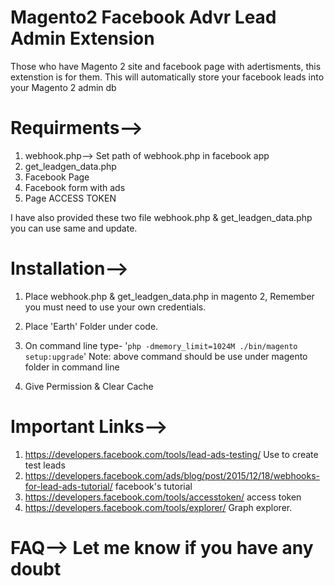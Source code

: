 # Magento2 Facebook Advr Lead Admin Extension

Those who have Magento 2 site and facebook page with adertisments, this extenstion is for them. This will automatically store your facebook leads into your Magento 2 admin db 

# Requirments-->
1. webhook.php--> Set path of webhook.php in facebook app 
2. get_leadgen_data.php
3. Facebook Page
4. Facebook form with ads
5. Page ACCESS TOKEN

 I have also provided these two file webhook.php & get_leadgen_data.php you can use same and update. 

# Installation--> 
1. Place webhook.php & get_leadgen_data.php in magento 2, Remember you must need to use your own credentials. 
2. Place 'Earth' Folder under code.
3. On command line type-  '```php -dmemory_limit=1024M ./bin/magento setup:upgrade```'
Note: above command should be use under magento folder in command line

4. Give Permission & Clear Cache

# Important Links-->
1. https://developers.facebook.com/tools/lead-ads-testing/  Use to create test leads
2. https://developers.facebook.com/ads/blog/post/2015/12/18/webhooks-for-lead-ads-tutorial/  facebook's tutorial
3. https://developers.facebook.com/tools/accesstoken/  access token
4. https://developers.facebook.com/tools/explorer/ Graph explorer.


# FAQ--> Let me know if you have any doubt
